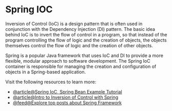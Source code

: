 # Spring IOC

Inversion of Control (IoC) is a design pattern that is often used in conjunction with the Dependency Injection (DI) pattern. The basic idea behind IoC is to invert the flow of control in a program, so that instead of the program controlling the flow of logic and the creation of objects, the objects themselves control the flow of logic and the creation of other objects.

Spring is a popular Java framework that uses IoC and DI to provide a more flexible, modular approach to software development. The Spring IoC container is responsible for managing the creation and configuration of objects in a Spring-based application.

Visit the following resources to learn more:

- [@article@Spring IoC, Spring Bean Example Tutorial](https://www.digitalocean.com/community/tutorials/spring-ioc-bean-example-tutorial)
- [@article@Intro to Inversion of Control with Spring](https://www.baeldung.com/inversion-control-and-dependency-injection-in-spring)
- [@feed@Explore top posts about Spring Framework](https://app.daily.dev/tags/spring?ref=roadmapsh)
